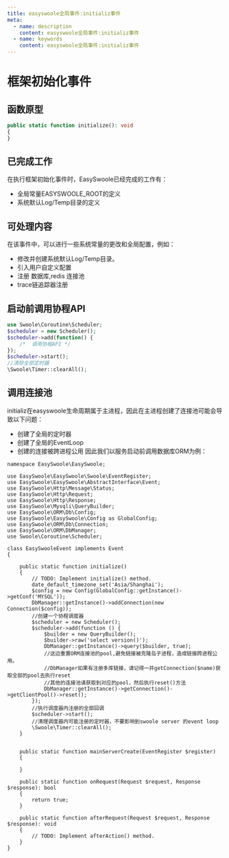 ```yaml
---
title: easyswoole全局事件:initializ事件
meta:
  - name: description
    content: easyswoole全局事件:initializ事件
  - name: keywords
    content: easyswoole全局事件:initializ事件
---
```

# 框架初始化事件

## 函数原型

```php
public static function initialize(): void
{
}
```

## 已完成工作

在执行框架初始化事件时，EasySwoole已经完成的工作有：

- 全局常量EASYSWOOLE_ROOT的定义
- 系统默认Log/Temp目录的定义


## 可处理内容

在该事件中，可以进行一些系统常量的更改和全局配置，例如：

- 修改并创建系统默认Log/Temp目录。
- 引入用户自定义配置
- 注册 数据库,redis 连接池
- trace链追踪器注册

## 启动前调用协程API
```php
use Swoole\Coroutine\Scheduler;
$scheduler = new Scheduler();
$scheduler->add(function() {
    /*  调用协程API */
});
$scheduler->start();
//清除全部定时器
\Swoole\Timer::clearAll();
```

## 调用连接池
initializ在easyswoole生命周期属于主进程，因此在主进程创建了连接池可能会导致以下问题：
- 创建了全局的定时器
- 创建了全局的EventLoop
- 创建的连接被跨进程公用
因此我们以服务启动前调用数据库ORM为例：

```
namespace EasySwoole\EasySwoole;

use EasySwoole\EasySwoole\Swoole\EventRegister;
use EasySwoole\EasySwoole\AbstractInterface\Event;
use EasySwoole\Http\Message\Status;
use EasySwoole\Http\Request;
use EasySwoole\Http\Response;
use EasySwoole\Mysqli\QueryBuilder;
use EasySwoole\ORM\Db\Config;
use EasySwoole\EasySwoole\Config as GlobalConfig;
use EasySwoole\ORM\Db\Connection;
use EasySwoole\ORM\DbManager;
use Swoole\Coroutine\Scheduler;

class EasySwooleEvent implements Event
{

    public static function initialize()
    {
        // TODO: Implement initialize() method.
        date_default_timezone_set('Asia/Shanghai');
        $config = new Config(GlobalConfig::getInstance()->getConf('MYSQL'));
        DbManager::getInstance()->addConnection(new Connection($config));
        //创建一个协程调度器
        $scheduler = new Scheduler();
        $scheduler->add(function () {
            $builder = new QueryBuilder();
            $builder->raw('select version()');
            DbManager::getInstance()->query($builder, true);
            //这边重置ORM连接池的pool,避免链接被克隆岛子进程，造成链接跨进程公用。
            //DbManager如果有注册多库链接，请记得一并getConnection($name)获取全部的pool去执行reset
            //其他的连接池请获取到对应的pool，然后执行reset()方法
            DbManager::getInstance()->getConnection()->getClientPool()->reset();
        });
        //执行调度器内注册的全部回调
        $scheduler->start();
        //清理调度器内可能注册的定时器，不要影响到swoole server 的event loop
        \Swoole\Timer::clearAll();
    }


    public static function mainServerCreate(EventRegister $register)
    {

    }

    public static function onRequest(Request $request, Response $response): bool
    {
        return true;
    }

    public static function afterRequest(Request $request, Response $response): void
    {
        // TODO: Implement afterAction() method.
    }
}
```
